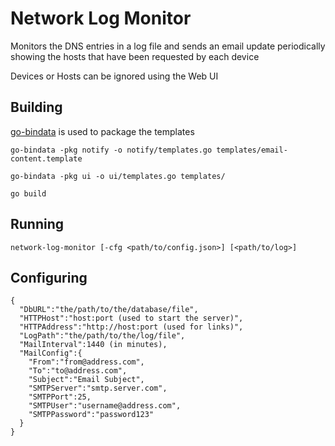 # Network Log Monitor

Monitors the DNS entries in a log file and sends an email update periodically
showing the hosts that have been requested by each device

Devices or Hosts can be ignored using the Web UI

## Building

[go-bindata](https://github.com/jteeuwen/go-bindata) is used to package the templates

``` go-bindata -pkg notify -o notify/templates.go templates/email-content.template ```

``` go-bindata -pkg ui -o ui/templates.go templates/ ```

``` go build ```

## Running

``` network-log-monitor [-cfg <path/to/config.json>] [<path/to/log>] ```

## Configuring

```
{
  "DbURL":"the/path/to/the/database/file",
  "HTTPHost":"host:port (used to start the server)",
  "HTTPAddress":"http://host:port (used for links)",
  "LogPath":"the/path/to/the/log/file",
  "MailInterval":1440 (in minutes),
  "MailConfig":{
    "From":"from@address.com",
    "To":"to@address.com",
    "Subject":"Email Subject",
    "SMTPServer":"smtp.server.com",
    "SMTPPort":25,
    "SMTPUser":"username@address.com",
    "SMTPPassword":"password123"
  }
}
```
